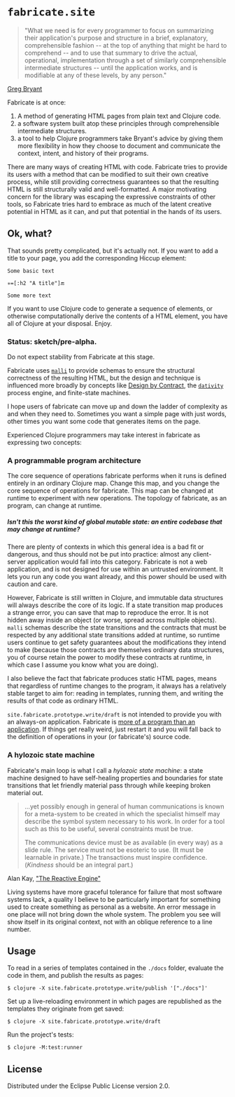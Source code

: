 
                 
# ` fabricate.site `


> "What we need is for every programmer to focus on summarizing their application's purpose and structure in a brief, explanatory, comprehensible fashion -- at the top of anything that might be hard to comprehend -- and to use that summary to drive the actual, operational, implementation through a set of similarly comprehensible intermediate structures -- until the application works, and is modifiable at any of these levels, by any person."

[Greg Bryant](https://computingphilosophy.blogspot.com/2020/01/software-tools-are-lost-in-weeds.html)

Fabricate is at once:
1. A method of generating HTML pages from plain text and Clojure code.
2. a software system built atop these principles through comprehensible intermediate structures.
3. a tool to help Clojure programmers take Bryant's advice by giving them more flexibility in how they choose to document and communicate the context, intent, and history of their programs.

There are many ways of creating HTML with code. Fabricate tries to provide its users with a method that can be modified to suit their own creative process, while still providing correctness guarantees so that the resulting HTML is still structurally valid and well-formatted. A major motivating concern for the library was escaping the expressive constraints of other tools, so Fabricate tries hard to embrace as much of the latent creative potential in HTML as it can, and put that potential in the hands of its users.

## Ok, what?

That sounds pretty complicated, but it's actually not. If you want to add a title to your page, you add the corresponding Hiccup element:

```
Some basic text

✳=[:h2 "A title"]🔚

Some more text
```
If you want to use Clojure code to generate a sequence of elements, or otherwise computationally derive the contents of a HTML element, you have all of Clojure at your disposal. Enjoy.

### Status: sketch/pre-alpha.
Do not expect stability from Fabricate at this stage.

Fabricate uses [`malli`](https://github.com/metosin/malli) to provide schemas to ensure the structural correctness of the resulting HTML, but the design and technique is influenced more broadly by concepts like [Design by Contract](https://en.wikipedia.org/wiki/Design_by_contract), the [`dativity`](https://github.com/agentbellnorm/dativity) process engine, and finite-state machines.

I hope users of fabricate can move up and down the ladder of complexity as and when they need to. Sometimes you want a simple page with just words, other times you want some code that generates items on the page. 

Experienced Clojure programmers may take interest in fabricate as expressing two concepts: 

### A programmable program architecture

The core sequence of operations fabricate performs when it runs is defined entirely in an ordinary Clojure map. Change this map, and you change the core sequence of operations for fabricate. This map can be changed at runtime to experiment with new operations. The topology of fabricate, as an program, can change at runtime.

##### _Isn't this the worst kind of global mutable state: an_ entire codebase _that may change at runtime?_

There are plenty of contexts in which this general idea is a bad fit or dangerous, and thus should not be put into practice: almost any client-server application would fall into this category. Fabricate is not a web application, and is not designed for use within an untrusted environment. It lets you run any code you want already, and this power should be used with caution and care.

However, Fabricate is still written in Clojure, and immutable data structures will always describe the core of its logic. If a state transition map produces a strange error, you can save that map to reproduce the error. It is not hidden away inside an object (or worse, spread across multiple objects). `malli` schemas describe the state transitions and the contracts that must be respected by any additional state transitions added at runtime, so runtime users continue to get safety guarantees about the modifications they intend to make (because those contracts are themselves ordinary data structures, you of course retain the power to modify these contracts at runtime, in which case I assume you know what you are doing).

I also believe the fact that fabricate produces static HTML pages, means that regardless of runtime changes to the program, it always has a relatively stable target to aim for: reading in templates, running them, and writing the results of that code as ordinary HTML.

`site.fabricate.prototype.write/draft` is not intended to provide you with an always-on application. Fabricate is [more of a program than an application](https://stackoverflow.com/a/4433145). If things get really weird, just restart it and you will fall back to the definition of operations in your (or fabricate's) source code.

### A hylozoic state machine

Fabricate's main loop is what I call a _hylozoic state machine_: a state machine designed to have self-healing properties and boundaries for state transitions that let friendly material pass through while keeping broken material out. 

> ...yet possibly enough in general of human communications is known for a meta-system to be created in which the specialist himself may describe the symbol system necessary to his work. In order for a tool such as this to be useful, several constraints must be true.
>
>   The communications device must be as available (in every way) as a slide rule.
>   The service must not be esoteric to use. (It must be learnable in private.)
>   The transactions must inspire confidence. (_Kindness_ should be an integral part.)

Alan Kay, ["The Reactive Engine"](http://www.chilton-computing.org.uk/inf/pdfs/kay.htm)

Living systems have more graceful tolerance for failure that most software systems lack, a quality I believe to be particularly important for something used to create something as personal as a website. An error message in one place will not bring down the whole system. The problem you see will show itself in its original context, not with an oblique reference to a line number.

## Usage

To read in a series of templates contained in the `./docs` folder, evaluate the code in them, and publish the results as pages: 

    $ clojure -X site.fabricate.prototype.write/publish '["./docs"]'

Set up a live-reloading environment in which pages are republished as the templates they originate from get saved:

    $ clojure -X site.fabricate.prototype.write/draft

Run the project's tests:

    $ clojure -M:test:runner

## License

Distributed under the Eclipse Public License version 2.0.
